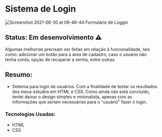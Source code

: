 # Sistema de Login

![Screenshot 2021-08-30 at 08-46-44 Formulário de Loggin](https://user-images.githubusercontent.com/85134349/131334961-71ab4fc9-b5c9-4ee3-9ff3-ccc392c27b9c.png)

## Status: Em desenvolvimento ⚠️

Algumas melhorias precisam ser feitas em relação à funcionalidade, tais como: adicionar um botão para a área de cadastro, caso o usuário não tenha conta, opção de recuperar a senha, entre outras.

## Resumo:

- Sistema para login de usuários. Com a finalidade de testar os resultados dos meus estudos em HTML e CSS. Como ainda não está concluído, tentei deixar o design simples e minimalista, apenas com as informações que seriam necessárias para o "usuário" fazer o login.

### Tecnologias Usadas:

- HTML
- CSS
